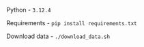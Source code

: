Python - `3.12.4`

Requirements - `pip install requirements.txt`

Download data - `./download_data.sh`